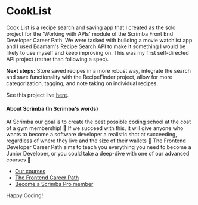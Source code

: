 # CookList

Cook List is a recipe search and saving app that I created as the solo project for the 'Working with APIs' module of the Scrimba Front End Developer Career Path. We were tasked with building a movie watchlist app and I used Edamam's Recipe Search API to make it something I would be likely to use myself and keep improving on. This was my first self-directed API project (rather than following a spec).

**Next steps:** Store saved recipes in a more robust way, integrate the search and save functionality with the RecipeFinder project, allow for more categorization, tagging, and note taking on individual recipes.

See this project live [here](https://tiny-mooncake-adfe20.netlify.app/).

#### About Scrimba (In Scrimba's words)

At Scrimba our goal is to create the best possible coding school at the cost of a gym membership! 💜
If we succeed with this, it will give anyone who wants to become a software developer a realistic shot at succeeding, regardless of where they live and the size of their wallets 🎉
The Frontend Developer Career Path aims to teach you everything you need to become a Junior Developer, or you could take a deep-dive with one of our advanced courses 🚀

- [Our courses](https://scrimba.com/allcourses)
- [The Frontend Career Path](https://scrimba.com/learn/frontend)
- [Become a Scrimba Pro member](https://scrimba.com/pricing)

Happy Coding!
